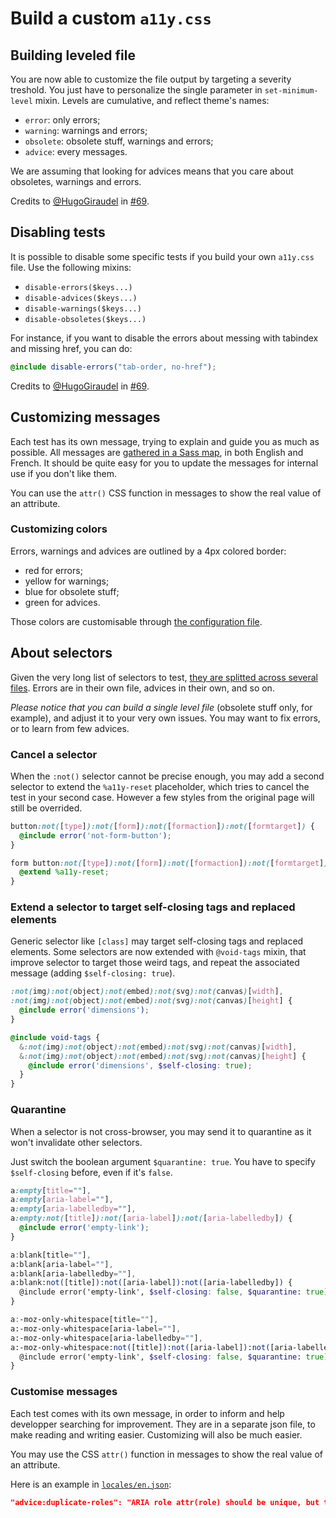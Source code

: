 Build a custom `a11y.css`
=========================

## Building leveled file

You are now able to customize the file output by targeting a severity treshold. You just have to personalize the single parameter in `set-minimum-level` mixin. Levels are cumulative, and reflect theme's names:
* `error`: only errors;
* `warning`: warnings and errors;
* `obsolete`: obsolete stuff, warnings and errors;
* `advice`: every messages.

We are assuming that looking for advices means that you care about obsoletes, warnings and errors.

Credits to [@HugoGiraudel](https://twitter.com/HugoGiraudel) in [#69](https://github.com/ffoodd/a11y.css/issues/69).

## Disabling tests

It is possible to disable some specific tests if you build your own `a11y.css` file. Use the following mixins:

* `disable-errors($keys...)`
* `disable-advices($keys...)`
* `disable-warnings($keys...)`
* `disable-obsoletes($keys...)`

For instance, if you want to disable the errors about messing with tabindex and missing href, you can do:

```scss
@include disable-errors("tab-order, no-href");
```

Credits to [@HugoGiraudel](https://twitter.com/HugoGiraudel) in [#69](https://github.com/ffoodd/a11y.css/issues/113).

## Customizing messages

Each test has its own message, trying to explain and guide you as much as possible. All messages are [gathered in a Sass map](https://github.com/ffoodd/a11y.css/blob/master/sass/utils/_variables.scss#L1), in both English and French. It should be quite easy for you to update the messages for internal use if you don't like them.

You can use the `attr()` CSS function in messages to show the real value of an attribute.

### Customizing colors

Errors, warnings and advices are outlined by a 4px colored border:

* red for errors;
* yellow for warnings;
* blue for obsolete stuff;
* green for advices.

Those colors are customisable through [the configuration file](https://github.com/ffoodd/a11y.css/blob/master/sass/utils/_variables.scss#L333).

## About selectors

Given the very long list of selectors to test, [they are splitted across several files](https://github.com/ffoodd/a11y.css/tree/master/sass/themes). Errors are in their own file, advices in their own, and so on.

*Please notice that you can build a single level file* (obsolete stuff only, for example), and adjust it to your very own issues. You may want to fix errors, or to learn from few advices.

### Cancel a selector

When the `:not()` selector cannot be precise enough, you may add a second selector to extend the `%a11y-reset` placeholder, which tries to cancel the test in your second case. However a few styles from the original page will still be overrided.

```scss
button:not([type]):not([form]):not([formaction]):not([formtarget]) {
  @include error('not-form-button');
}

form button:not([type]):not([form]):not([formaction]):not([formtarget]) {
  @extend %a11y-reset;
}
```

### Extend a selector to target self-closing tags and replaced elements

Generic selector like `[class]` may target self-closing tags and replaced elements. Some selectors are now extended with `@void-tags` mixin, that improve selector to target those weird tags, and repeat the associated message (adding `$self-closing: true`).

```scss
:not(img):not(object):not(embed):not(svg):not(canvas)[width],
:not(img):not(object):not(embed):not(svg):not(canvas)[height] {
  @include error('dimensions');
}

@include void-tags {
  &:not(img):not(object):not(embed):not(svg):not(canvas)[width],
  &:not(img):not(object):not(embed):not(svg):not(canvas)[height] {
    @include error('dimensions', $self-closing: true);
  }
}
```

### Quarantine

When a selector is not cross-browser, you may send it to quarantine as it won't invalidate other selectors.

Just switch the boolean argument `$quarantine: true`. You have to specify `$self-closing` before, even if it's `false`.

```scss
a:empty[title=""],
a:empty[aria-label=""],
a:empty[aria-labelledby=""],
a:empty:not([title]):not([aria-label]):not([aria-labelledby]) {
  @include error('empty-link');
}

a:blank[title=""],
a:blank[aria-label=""],
a:blank[aria-labelledby=""],
a:blank:not([title]):not([aria-label]):not([aria-labelledby]) {
  @include error('empty-link', $self-closing: false, $quarantine: true);
}

a:-moz-only-whitespace[title=""],
a:-moz-only-whitespace[aria-label=""],
a:-moz-only-whitespace[aria-labelledby=""],
a:-moz-only-whitespace:not([title]):not([aria-label]):not([aria-labelledby]) {
  @include error('empty-link', $self-closing: false, $quarantine: true);
}
```

### Customise messages

Each test comes with its own message, in order to inform and help developper searching for improvement. They are in a separate json file, to make reading and writing easier. Customizing will also be much easier.

You may use the CSS `attr()` function in messages to show the real value of an attribute.

Here is an example in [`locales/en.json`](https://github.com/ffoodd/a11y.css/blob/master/locales/en.json):

```json
"advice:duplicate-roles": "ARIA role attr(role) should be unique, but this one is the second!",
```
